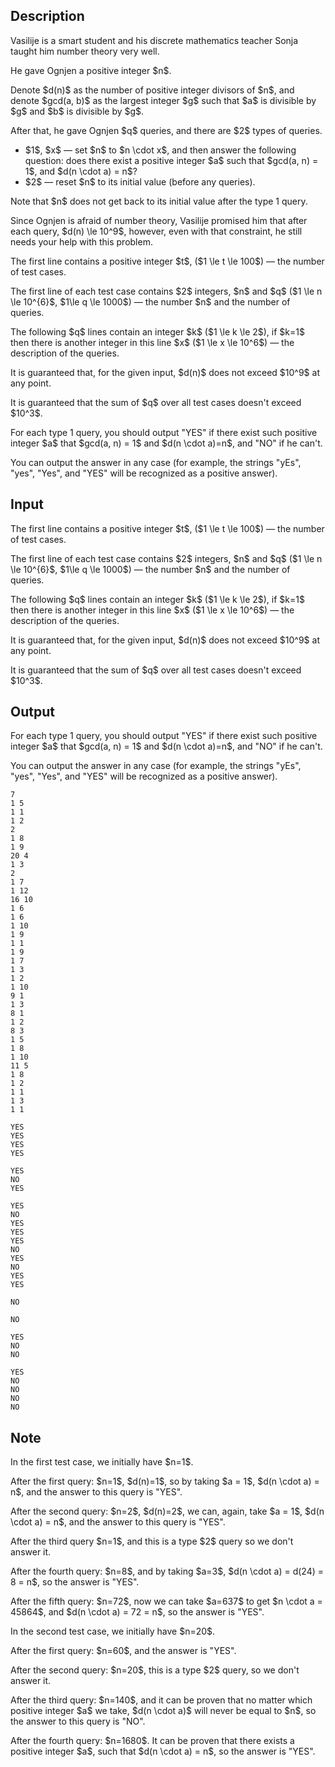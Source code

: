 ## Description

<div><p>Vasilije is a smart student and his discrete mathematics teacher Sonja taught him number theory very well.</p><p>He gave Ognjen a positive integer $n$.</p><p>Denote $d(n)$ as the number of positive integer divisors of $n$, and denote $gcd(a, b)$ as the largest integer $g$ such that $a$ is divisible by $g$ and $b$ is divisible by $g$.</p><p>After that, he gave Ognjen $q$ queries, and there are $2$ types of queries. </p><ul> <li> $1$, $x$&nbsp;— set $n$ to $n \cdot x$, and then answer the following question: does there exist a positive integer $a$ such that $gcd(a, n) = 1$, and $d(n \cdot a) = n$? </li><li> $2$&nbsp;— reset $n$ to its initial value (before any queries). </li></ul><p>Note that $n$ <span class="tex-font-style-bf">does not</span> get back to its initial value after the <span class="tex-font-style-bf">type 1</span> query.</p><p>Since Ognjen is afraid of number theory, Vasilije promised him that <span class="tex-font-style-bf">after each query</span>, $d(n) \le 10^9$, however, even with that constraint, he still needs your help with this problem.</p></div><div class="input-specification"><p>The first line contains a positive integer $t$, ($1 \le t \le 100$)&nbsp;— the number of test cases.</p><p>The first line of each test case contains $2$ integers, $n$ and $q$ ($1 \le n \le 10^{6}$, $1\le q \le 1000$)&nbsp;— the number $n$ and the number of queries.</p><p>The following $q$ lines contain an integer $k$ ($1 \le k \le 2$), if $k=1$ then there is another integer in this line $x$ ($1 \le x \le 10^6$)&nbsp;— the description of the queries.</p><p>It is guaranteed that, for the given input, $d(n)$ does not exceed $10^9$ at any point.</p><p>It is guaranteed that the sum of $q$ over all test cases doesn't exceed $10^3$.</p></div><div class="output-specification"><p>For each <span class="tex-font-style-bf">type 1</span> query, you should output "<span class="tex-font-style-tt">YES</span>" if there exist such positive integer $a$ that $gcd(a, n) = 1$ and $d(n \cdot a)=n$, and "<span class="tex-font-style-tt">NO</span>" if he can't.</p><p>You can output the answer in any case (for example, the strings "<span class="tex-font-style-tt">yEs</span>", "<span class="tex-font-style-tt">yes</span>", "<span class="tex-font-style-tt">Yes</span>", and "<span class="tex-font-style-tt">YES</span>" will be recognized as a positive answer).</p></div>

## Input

<p>The first line contains a positive integer $t$, ($1 \le t \le 100$)&nbsp;— the number of test cases.</p><p>The first line of each test case contains $2$ integers, $n$ and $q$ ($1 \le n \le 10^{6}$, $1\le q \le 1000$)&nbsp;— the number $n$ and the number of queries.</p><p>The following $q$ lines contain an integer $k$ ($1 \le k \le 2$), if $k=1$ then there is another integer in this line $x$ ($1 \le x \le 10^6$)&nbsp;— the description of the queries.</p><p>It is guaranteed that, for the given input, $d(n)$ does not exceed $10^9$ at any point.</p><p>It is guaranteed that the sum of $q$ over all test cases doesn't exceed $10^3$.</p>

## Output

<p>For each <span class="tex-font-style-bf">type 1</span> query, you should output "<span class="tex-font-style-tt">YES</span>" if there exist such positive integer $a$ that $gcd(a, n) = 1$ and $d(n \cdot a)=n$, and "<span class="tex-font-style-tt">NO</span>" if he can't.</p><p>You can output the answer in any case (for example, the strings "<span class="tex-font-style-tt">yEs</span>", "<span class="tex-font-style-tt">yes</span>", "<span class="tex-font-style-tt">Yes</span>", and "<span class="tex-font-style-tt">YES</span>" will be recognized as a positive answer).</p>





```input1|2,3,4,5,6,7,13,14,15,16,17,18,19,20,21,22,23,26,27,32,33,34,35,36,37
7
1 5
1 1
1 2
2
1 8
1 9
20 4
1 3
2
1 7
1 12
16 10
1 6
1 6
1 10
1 9
1 1
1 9
1 7
1 3
1 2
1 10
9 1
1 3
8 1
1 2
8 3
1 5
1 8
1 10
11 5
1 8
1 2
1 1
1 3
1 1
```




```output1
YES
YES
YES
YES

YES
NO
YES

YES
NO
YES
YES
YES
NO
YES
NO
YES
YES

NO

NO

YES
NO
NO

YES
NO
NO
NO
NO
```



## Note

<p><span class="tex-font-style-bf">In the first test case</span>, we initially have $n=1$.</p><p>After the first query: $n=1$, $d(n)=1$, so by taking $a = 1$, $d(n \cdot a) = n$, and the answer to this query is "<span class="tex-font-style-tt">YES</span>".</p><p>After the second query: $n=2$, $d(n)=2$, we can, again, take $a = 1$, $d(n \cdot a) = n$, and the answer to this query is "<span class="tex-font-style-tt">YES</span>".</p><p>After the third query $n=1$, and this is a type $2$ query so we don't answer it.</p><p>After the fourth query: $n=8$, and by taking $a=3$, $d(n \cdot a) = d(24) = 8 = n$, so the answer is "<span class="tex-font-style-tt">YES</span>".</p><p>After the fifth query: $n=72$, now we can take $a=637$ to get $n \cdot a = 45864$, and $d(n \cdot a) = 72 = n$, so the answer is "<span class="tex-font-style-tt">YES</span>".</p><p><span class="tex-font-style-bf">In the second test case</span>, we initially have $n=20$.</p><p>After the first query: $n=60$, and the answer is "<span class="tex-font-style-tt">YES</span>".</p><p>After the second query: $n=20$, this is a type $2$ query, so we don't answer it.</p><p>After the third query: $n=140$, and it can be proven that no matter which positive integer $a$ we take, $d(n \cdot a)$ will never be equal to $n$, so the answer to this query is "<span class="tex-font-style-tt">NO</span>".</p><p>After the fourth query: $n=1680$. It can be proven that there exists a positive integer $a$, such that $d(n \cdot a) = n$, so the answer is "<span class="tex-font-style-tt">YES</span>".</p>
